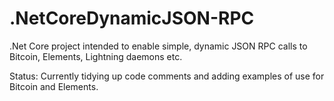 # .NetCoreDynamicJSON-RPC
.Net Core project intended to enable simple, dynamic JSON RPC calls to Bitcoin, Elements, Lightning daemons etc.

Status: Currently tidying up code comments and adding examples of use for Bitcoin and Elements.

